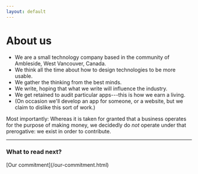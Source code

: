 ```yaml
---
layout: default
---
```


# About us

- We are a small technology company based in the community of Ambleside, West Vancouver, Canada.
- We think all the time about how to design technologies to be more usable.
- We gather the thinking from the best minds.
- We write, hoping that what we write will influence the industry.
- We get retained to audit particular apps---this is how we earn a living.
- (On occasion we'll develop an app for someone, or a website, but we claim to dislike this sort of work.)

Most importantly: Whereas it is taken for granted that a business operates for the purpose of making money, we decidedly do <em>not</em> operate under that prerogative: we exist in order to contribute.

<hr asterism/>

### What to read next?
<p dl/>
[Our commitment](/our-commitment.html)